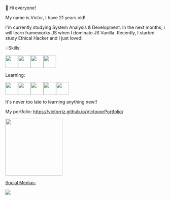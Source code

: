  👋 Hi everyone!


My name is Victor, I have 21 years old!

I'm currently studying System Analysis & Development. In the next months, i will learn frameworks JS
when I dominate JS Vanilla.
Recently, I started study Ethical Hacker and I just loved!


💡Skills: 

<img src="https://cdn.jsdelivr.net/gh/devicons/devicon/icons/html5/html5-original.svg" width="40" height="40" /><img src="https://cdn.jsdelivr.net/gh/devicons/devicon/icons/css3/css3-original.svg" width="40" height="40" /><img src="https://cdn.jsdelivr.net/gh/devicons/devicon/icons/bootstrap/bootstrap-original.svg" width="40" height="40" /><img src="https://cdn.jsdelivr.net/gh/devicons/devicon/icons/javascript/javascript-original.svg"  width="40" height="40" />
          
          
          
          
Learning: 
         
<img src="https://cdn.jsdelivr.net/gh/devicons/devicon/icons/javascript/javascript-original.svg"  width="40" height="40" /><img src="https://cdn.jsdelivr.net/gh/devicons/devicon/icons/typescript/typescript-original.svg"  width="40" height="40" /><img src="https://cdn.jsdelivr.net/gh/devicons/devicon/icons/angularjs/angularjs-original.svg"  width="40" height="40"/><img src="https://cdn.jsdelivr.net/gh/devicons/devicon/icons/nodejs/nodejs-original.svg"  width="40" height="40"/><img
src="https://cdn.jsdelivr.net/gh/devicons/devicon/icons/git/git-original.svg" width="40" height="40" />
          
          
          
          


It's never too late to learning anything new!!

My portfolio: 
https://victorriz.github.io/VictooorPortfolio/


<div>
<a href="https://github.com/VictorRIZ">
 
<img height="180em" src="https://github-readme-stats.vercel.app/api/top-langs/?username=VictorRIZ&layout=compact&langs_count=7&theme=dracula"/>
</div>
 
Social Medias: 
 
<div>
 
<a href="https://www.linkedin.com/in/victor-inhasz-73684a1a4/" target="_blank"> <img src="https://img.shields.io/badge/-LinkedIn-%230077B5?style=for-the-badge&logo=linkedin&logoColor=white" target="_blank"> </a>   
</div>




